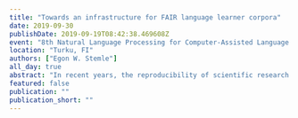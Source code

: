 ```yaml
---
title: "Towards an infrastructure for FAIR language learner corpora"
date: 2019-09-30
publishDate: 2019-09-19T08:42:38.469608Z
event: "8th Natural Language Processing for Computer-Assisted Language Learning (NLP4CALL) Workshop"
location: "Turku, FI"
authors: ["Egon W. Stemle"]
all_day: true
abstract: "In recent years, the reproducibility of scientific research has become increasingly important, both for external stakeholders and for the research communities themselves. They all demand that empirical data collected and used for scientific research is managed and preserved in a way that research results are reproducible. In order to account for this, the FAIR guiding principles for data stewardship have been established as a framework for good data management aiming at the findability, accessibility, interoperability, and reusability of research data. A special role is played by natural language processing and its methods, which are an integral part of many other disciplines working with language data: Language corpora are often living objects – they are constantly being improved and revised, and at the same time the processing tools are also regularly updated, which can lead to different results for the same processing steps. In this presentation I will first investigate CMC corpora, which resemble language learner corpora in some core aspects, with regard to their compliance with the FAIR principles and discuss to what extent the deposit of research data in repositories of data preservation initiatives such as CLARIN, Zenodo or META-SHARE can assist in the provision of FAIR corpora. Second, I will show some modern software technologies and how they make the process of software packaging, installation, and execution and, more importantly, the tracking of corpora throughout their life cycle reproducible. This in turn makes changes to raw data reproducible for many subsequent analyses."
featured: false
publication: ""
publication_short: ""
---
```


